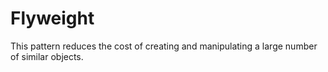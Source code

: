 # Flyweight
This pattern reduces the cost of creating and manipulating a large number of similar objects.
